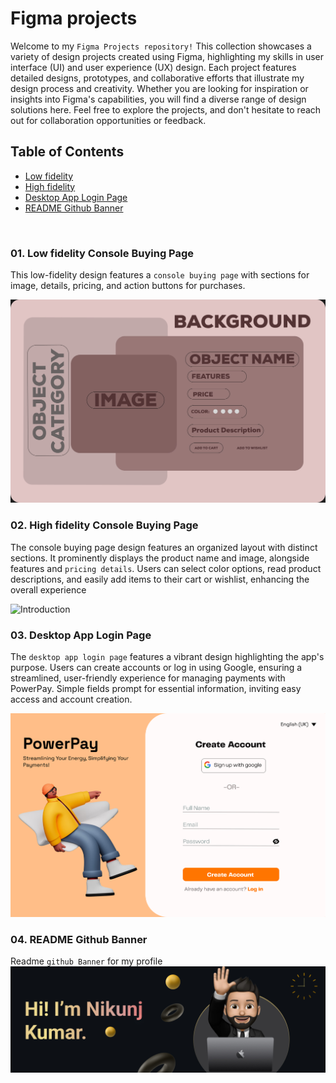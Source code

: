 # Figma projects

Welcome to my `Figma Projects repository!` This collection showcases a variety of design projects created using Figma, highlighting my skills in user interface (UI) and user experience (UX) design. Each project features detailed designs, prototypes, and collaborative efforts that illustrate my design process and creativity. Whether you are looking for inspiration or insights into Figma's capabilities, you will find a diverse range of design solutions here. Feel free to explore the projects, and don't hesitate to reach out for collaboration opportunities or feedback. 


## Table of Contents
- [Low fidelity](#Low-fidelity-Console-Buying-Page)
- [High fidelity](#High-fidelity-Console-Buying-Page)
- [Desktop App Login Page](#Desktop-App-Login-Page)
- [README Github Banner](#README-Github-Banner)

<br>

### 01. Low fidelity Console Buying Page
This low-fidelity design features a `console buying page` with sections for image, details, pricing, and action buttons for purchases.

![Introduction](https://github.com/nikunjk9/Figma_Projects/blob/main/Low%20fidelity.jpg)

### 02.  High fidelity Console Buying Page
The console buying page design features an organized layout with distinct sections. It prominently displays the product name and image, alongside features and `pricing details`. Users can select color options, read product descriptions, and easily add items to their cart or wishlist, enhancing the overall experience

![Introduction](https://github.com/nikunjk9/Figma_Projects/blob/main/Console_Buy%20page.jpg)

### 03. Desktop App Login Page
The `desktop app login page` features a vibrant design highlighting the app's purpose. Users can create accounts or log in using Google, ensuring a streamlined, user-friendly experience for managing payments with PowerPay. Simple fields prompt for essential information, inviting easy access and account creation.

![Introduction](https://github.com/nikunjk9/Figma_Projects/blob/main/Desktop%20APP%20Login%20Page.jpg)

### 04. README Github Banner
Readme `github Banner` for my profile
![Introduction](https://github.com/nikunjk9/Figma_Projects/blob/main/README%20Github%20Banner.jpg)

